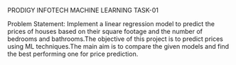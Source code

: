 PRODIGY INFOTECH MACHINE LEARNING TASK-01

Problem Statement:
           Implement a linear regression model to predict the prices of houses based on their square footage and the number of bedrooms and bathrooms.The objective of this project is to predict prices using ML techniques.The main aim is to compare the given models and find the best performing one for price prediction.
